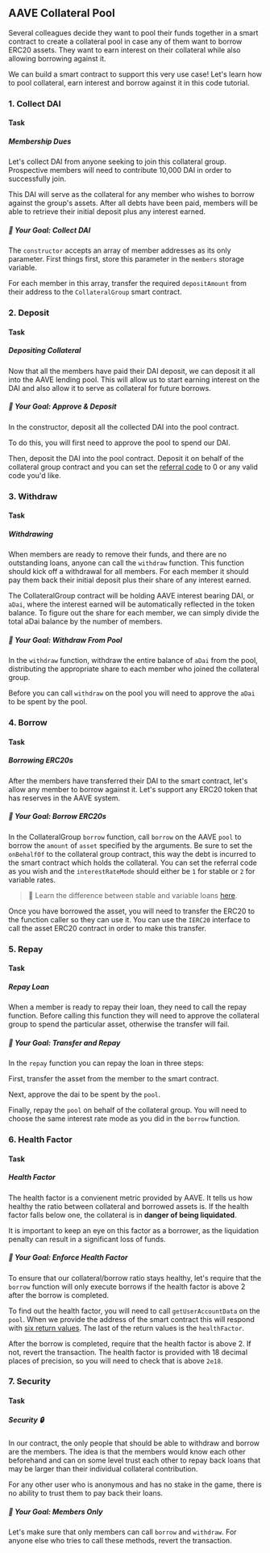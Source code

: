 ## AAVE Collateral Pool

Several colleagues decide they want to pool their funds together in a smart contract to create a collateral pool in case any of them want to borrow ERC20 assets. They want to earn interest on their collateral while also allowing borrowing against it.

We can build a smart contract to support this very use case! Let's learn how to pool collateral, earn interest and borrow against it in this code tutorial.

### 1. Collect DAI

#### Task

##### Membership Dues
Let's collect DAI from anyone seeking to join this collateral group. Prospective members will need to contribute 10,000 DAI in order to successfully join.

This DAI will serve as the collateral for any member who wishes to borrow against the group's assets. After all debts have been paid, members will be able to retrieve their initial deposit plus any interest earned.

##### 🏁 Your Goal: Collect DAI
The `constructor` accepts an array of member addresses as its only parameter. First things first, store this parameter in the `members` storage variable.

For each member in this array, transfer the required `depositAmount` from their address to the `CollateralGroup` smart contract.

### 2. Deposit

#### Task

##### Depositing Collateral
Now that all the members have paid their DAI deposit, we can deposit it all into the AAVE lending pool. This will allow us to start earning interest on the DAI and also allow it to serve as collateral for future borrows.

##### 🏁 Your Goal: Approve & Deposit
In the constructor, deposit all the collected DAI into the pool contract.

To do this, you will first need to approve the pool to spend our DAI.

Then, deposit the DAI into the pool contract. Deposit it on behalf of the collateral group contract and you can set the [referral code](https://docs.aave.com/developers/referral-program) to 0 or any valid code you'd like.

### 3. Withdraw

#### Task

##### Withdrawing
When members are ready to remove their funds, and there are no outstanding loans, anyone can call the `withdraw` function. This function should kick off a withdrawal for all members. For each member it should pay them back their initial deposit plus their share of any interest earned.

The CollateralGroup contract will be holding AAVE interest bearing DAI, or `aDai`, where the interest earned will be automatically reflected in the token balance. To figure out the share for each member, we can simply divide the total aDai balance by the number of members.

##### 🏁 Your Goal: Withdraw From Pool
In the `withdraw` function, withdraw the entire balance of `aDai` from the pool, distributing the appropriate share to each member who joined the collateral group.

Before you can call `withdraw` on the pool you will need to approve the `aDai` to be spent by the pool.

### 4. Borrow

#### Task

##### Borrowing ERC20s
After the members have transferred their DAI to the smart contract, let's allow any member to borrow against it. Let's support any ERC20 token that has reserves in the AAVE system.

##### 🏁 Your Goal: Borrow ERC20s
In the CollateralGroup `borrow` function, call `borrow` on the AAVE `pool` to borrow the `amount` of `asset` specified by the arguments. Be sure to set the `onBehalfOf` to the collateral group contract, this way the debt is incurred to the smart contract which holds the collateral. You can set the referral code as you wish and the `interestRateMode` should either be `1` for stable or `2` for variable rates.

> 📖 Learn the difference between stable and variable loans [here](https://docs.aave.com/faq/borrowing#what-is-the-difference-between-stable-and-variable-rate).

Once you have borrowed the asset, you will need to transfer the ERC20 to the function caller so they can use it. You can use the `IERC20` interface to call the asset ERC20 contract in order to make this transfer.

### 5. Repay

#### Task

##### Repay Loan
When a member is ready to repay their loan, they need to call the repay function. Before calling this function they will need to approve the collateral group to spend the particular asset, otherwise the transfer will fail.

##### 🏁 Your Goal: Transfer and Repay
In the `repay` function you can repay the loan in three steps:

First, transfer the asset from the member to the smart contract.

Next, approve the dai to be spent by the `pool`.

Finally, repay the `pool` on behalf of the collateral group. You will need to choose the same interest rate mode as you did in the `borrow` function.

### 6. Health Factor

#### Task

##### Health Factor
The health factor is a convienent metric provided by AAVE. It tells us how healthy the ratio between collateral and borrowed assets is. If the health factor falls below one, the collateral is in **danger of being liquidated**.

It is important to keep an eye on this factor as a borrower, as the liquidation penalty can result in a significant loss of funds.

##### 🏁 Your Goal: Enforce Health Factor
To ensure that our collateral/borrow ratio stays healthy, let's require that the `borrow` function will only execute borrows if the health factor is above 2 after the borrow is completed.

To find out the health factor, you will need to call `getUserAccountData` on the `pool`. When we provide the address of the smart contract this will respond with [six return values](https://docs.aave.com/developers/the-core-protocol/lendingpool#getuseracountdata). The last of the return values is the `healthFactor`.

After the borrow is completed, require that the health factor is above 2. If not, revert the transaction. The health factor is provided with 18 decimal places of precision, so you will need to check that is above `2e18`.

### 7. Security

#### Task

##### Security 🔒
In our contract, the only people that should be able to withdraw and borrow are the members. The idea is that the members would know each other beforehand and can on some level trust each other to repay back loans that may be larger than their individual collateral contribution.

For any other user who is anonymous and has no stake in the game, there is no ability to trust them to pay back their loans.

##### 🏁 Your Goal: Members Only
Let's make sure that only members can call `borrow` and `withdraw`. For anyone else who tries to call these methods, revert the transaction.